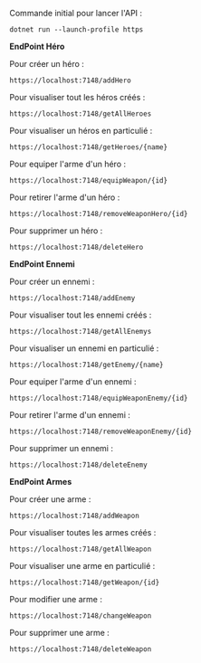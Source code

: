 Commande initial pour lancer l'API : 
```dotnet
dotnet run --launch-profile https
```

**EndPoint Héro**

Pour créer un héro :
```
https://localhost:7148/addHero
```

Pour visualiser tout les héros créés :
```
https://localhost:7148/getAllHeroes
```

Pour visualiser un héros en particulié :
```
https://localhost:7148/getHeroes/{name}
```

Pour equiper l'arme d'un héro :
```
https://localhost:7148/equipWeapon/{id}
```

Pour retirer l'arme d'un héro :
```
https://localhost:7148/removeWeaponHero/{id}
```

Pour supprimer un héro :
```
https://localhost:7148/deleteHero
```

**EndPoint Ennemi**

Pour créer un ennemi :
```
https://localhost:7148/addEnemy
```

Pour visualiser tout les ennemi créés :
```
https://localhost:7148/getAllEnemys
```

Pour visualiser un ennemi en particulié :
```
https://localhost:7148/getEnemy/{name}
```

Pour equiper l'arme d'un ennemi :
```
https://localhost:7148/equipWeaponEnemy/{id}
```

Pour retirer l'arme d'un ennemi :
```
https://localhost:7148/removeWeaponEnemy/{id}
```

Pour supprimer un ennemi :
```
https://localhost:7148/deleteEnemy
```

**EndPoint Armes**

Pour créer une arme :
```
https://localhost:7148/addWeapon
```

Pour visualiser toutes les armes créés :
```
https://localhost:7148/getAllWeapon
```

Pour visualiser une arme en particulié :
```
https://localhost:7148/getWeapon/{id}
```

Pour modifier une arme :
```
https://localhost:7148/changeWeapon
```
Pour supprimer une arme :
```
https://localhost:7148/deleteWeapon
```
